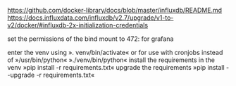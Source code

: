 https://github.com/docker-library/docs/blob/master/influxdb/README.md
https://docs.influxdata.com/influxdb/v2.7/upgrade/v1-to-v2/docker/#influxdb-2x-initialization-credentials

set the permissions of the bind mount to 472: for grafana

enter the venv using ». venv/bin/activate« or for use with cronjobs instead of »/usr/bin/python« »./venv/bin/python«
install the requirements in the venv »pip install -r requirements.txt«
upgrade the requirements »pip install --upgrade -r requirements.txt«

